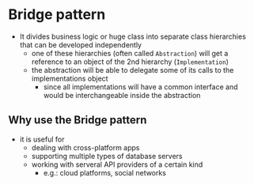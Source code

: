 # Bridge pattern

- It divides business logic or huge class into separate class hierarchies that can be developed independently
  - one of these hierarchies (often called `Abstraction`) will get a reference to an object of the 2nd hierarchy (`Implementation`)
  - the abstraction will be able to delegate some of its calls to the implementations object
    - since all implementations will have a common interface and would be interchangeable inside the abstraction

## Why use the Bridge pattern

- it is useful for
  - dealing with cross-platform apps
  - supporting multiple types of database servers
  - working with serveral API providers of a certain kind
    - e.g.: cloud platforms, social networks
